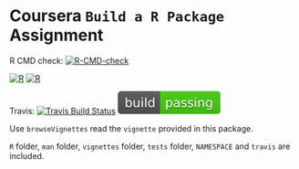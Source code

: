 # Coursera `Build a R Package` Assignment

<!-- badges: start -->
R CMD check: [![R-CMD-check](https://github.com/englianhu/wk4package/workflows/R-CMD-check/badge.svg)](https://github.com/englianhu/wk4package/actions)

[![R](https://github.com/englianhu/wk4package/actions/workflows/R-CMD-check.yaml/badge.svg)](https://github.com/englianhu/wk4package/actions/workflows/R-CMD-check.yaml) [![R](https://github.com/englianhu/wk4package/actions/workflows/r.yml/badge.svg)](https://github.com/englianhu/wk4package/actions/workflows/r.yml)

Travis: [![Travis Build Status](https://travis-ci.com/englianhu/wk4package.svg?branch=main)](https://travis-ci.com/englianhu/wk4package) ![Travis Build Status](https://raw.githubusercontent.com/englianhu/wk4package/main/figure/Travis%20badge.svg)
<!-- badges: end -->

Use `browseVignettes` read the `vignette` provided in this package.

`R` folder, `man` folder, `vignettes` folder, `tests` folder, `NAMESPACE` and `travis` are included.
